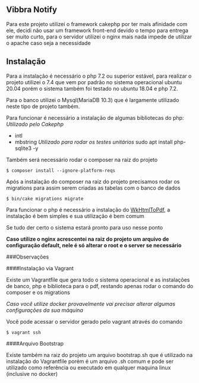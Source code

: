 ## Vibbra Notify

Para este projeto utilizei o framework cakephp por ter mais afinidade com ele, decidi não usar um framework front-end devido o tempo para entrega ser muito curto, para o servidor utilizei o nginx mais nada impede de utilizar o apache caso seja a necessidade
## Instalação

Para a instalação é necessário o php 7.2 ou superior estável, para realizar o projeto utilizei o 7.4 que vem por padrão no sistema operacional ubuntu 20.04 porém o sistema também foi testado no ubuntu 18.04 e php 7.2.

Para o banco utilizei o Mysql(MariaDB 10.3) que é largamente utilizado neste tipo de projeto também.

Para funcionar é necessário a instalação de algumas bibliotecas do php:
*Utilizado pelo Cakephp*
- intl
- mbstring
*Utilizado para rodar os testes unitários*
sudo apt install php-sqlite3 -y

Também será necessário rodar o composer na raiz do projeto
```
$ composer install --ignore-platform-reqs
```

Após a instalação do composer na raiz do projeto precisamos rodar os migrations para assim serem criadas as tabelas com o banco de dados

```
$ bin/cake migrations migrate
```

Para funcionar o php é necessário a instalação do [WkHtmlToPdf](https://wkhtmltopdf.org/downloads.html), a instalação é bem simples e sua utilização é bem comum

Se tudo der certo o sistema estará pronto para uso nesse ponto

**Caso utilize o nginx acrescentei na raiz do projeto um arquivo de configuração default, nele é só alterar o root e o server se necessário**

###Observações

####Instalação via Vagrant

Existe um Vagrantfile que gera todo o sistema operacional e as instalações de banco, php e biblioteca para o pdf, restando apenas rodar o comando do composer e os migrations

*Caso você utilize docker provavelmente vai precisar alterar algumas configurações da sua máquina*

Você pode acessar o servidor gerado pelo vagrant através do comando

```
$ vagrant ssh
```

####Arquivo Bootstrap

Existe também na raiz do projeto um arquivo bootstrap.sh que é utilizado na instalação do Vagrantfile porém é um arquivo .sh comum e pode ser utilizado como referência ou executado em qualquer maquina linux (inclusive no docker)



